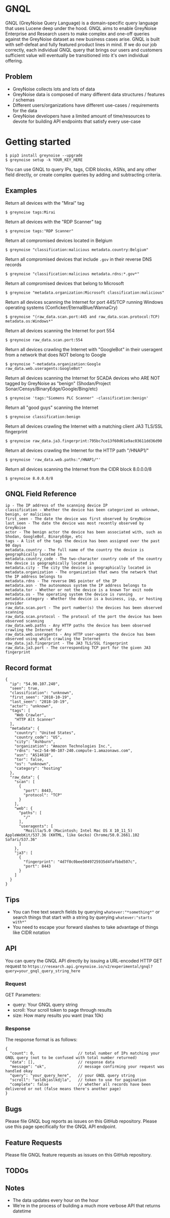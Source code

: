 # GNQL
GNQL (GreyNoise Query Language) is a domain-specific query language that uses Lucene deep under the hood. GNQL aims to enable GreyNoise Enterprise and Research users to make complex and one-off queries against the GreyNoise dataset as new business cases arise. GNQL is built with self-defeat and fully featured product lines in mind. If we do our job correctly, each individual GNQL query that brings our users and customers sufficient value will eventually be transitioned into it's own individual offering. 

## Problem
- GreyNoise collects lots and lots of data
- GreyNoise data is composed of many different data structures / features / schemas
- Different users/organizations have different use-cases / requirements for the data
- GreyNoise developers have a limited amount of time/resources to devote for building API endpoints that satisfy every use-case

# Getting started

```
$ pip3 install greynoise --upgrade
$ greynoise setup -k YOUR_KEY_HERE
```

You can use GNQL to query IPs, tags, CIDR blocks, ASNs, and any other field directly, or create complex queries by adding and subtracting criteria.

## Examples


Return all devices with the "Mirai" tag

```
$ greynoise tags:Mirai
```

Return all devices with the "RDP Scanner" tag

```
$ greynoise tags:"RDP Scanner"
```

Return all compromised devices located in Belgium

```
$ greynoise "classification:malicious metadata.country:Belgium"
```

Return all compromised devices that include `.gov` in their reverse DNS records

```
$ greynoise "classification:malicious metadata.rdns:*.gov*"
```

Return all compromised devices that belong to Microsoft

```
$ greynoise "metadata.organization:Microsoft classification:malicious"
```

Return all devices scanning the Internet for port 445/TCP running Windows operating systems (Conficker/EternalBlue/WannaCry)

```
$ greynoise "(raw_data.scan.port:445 and raw_data.scan.protocol:TCP) metadata.os:Windows*"
```

Return all devices scanning the Internet for port 554

```
$ greynoise raw_data.scan.port:554
```

Return all devices crawling the Internet with "GoogleBot" in their useragent from a network that does NOT belong to Google

```
$ greynoise "-metadata.organization:Google raw_data.web.useragents:GoogleBot"
```

Return all devices scanning the Internet for SCADA devices who ARE NOT tagged by GreyNoise as "benign" (Shodan/Project Sonar/Censys/BinaryEdge/Google/Bing/etc)

```
$ greynoise 'tags:"Siemens PLC Scanner" -classification:benign'
```

Return all "good guys" scanning the Internet

```
$ greynoise classification:benign
```

Return all devices crawling the Internet with a matching client JA3 TLS/SSL fingerprint

```
$ greynoise raw_data.ja3.fingerprint:795bc7ce13f60d61e9ac03611dd36d90
```

Return all devices crawling the Internet for the HTTP path "/HNAP1/"

```
$ greynoise 'raw_data.web.paths:"/HNAP1/"'
```

Return all devices scanning the Internet from the CIDR block 8.0.0.0/8
```
$ greynoise 8.0.0.0/8
```

## GNQL Field Reference

```
ip - The IP address of the scanning device IP
classification - Whether the device has been categorized as unknown, benign, or malicious
first_seen - The date the device was first observed by GreyNoise
last_seen - The date the device was most recently observed by GreyNoise
actor - The benign actor the device has been associated with, such as Shodan, GoogleBot, BinaryEdge, etc
tags - A list of the tags the device has been assigned over the past 90 days
metadata.country - The full name of the country the device is geographically located in
metadata.country_code - The two-character country code of the country the device is geographically located in
metadata.city - The city the device is geographically located in
metadata.organization - The organization that owns the network that the IP address belongs to
metadata.rdns - The reverse DNS pointer of the IP
metadata.asn - The autonomous system the IP address belongs to
metadata.tor - Whether or not the device is a known Tor exit node
metadata.os - The operating system the device is running
metadata.category - Whether the device is a business, isp, or hosting provider
raw_data.scan.port - The port number(s) the devices has been observed scanning
raw_data.scan.protocol - The protocol of the port the device has been observed scanning
raw_data.web.paths - Any HTTP paths the device has been observed crawling the Internet for
raw_data.web.useragents - Any HTTP user-agents the device has been observed using while crawling the Internet
raw_data.ja3.fingerprint - The JA3 TLS/SSL fingerprint
raw_data.ja3.port - The corresponding TCP port for the given JA3 fingerprint

```
## Record format

```
{
  "ip": "54.90.107.240",
  "seen": true,
  "classification": "unknown",
  "first_seen": "2018-10-19",
  "last_seen": "2018-10-19",
  "actor": "unknown",
  "tags": [
    "Web Crawler",
    "HTTP Alt Scanner"
  ],
  "metadata": {
    "country": "United States",
    "country_code": "US",
    "city": "Ashburn",
    "organization": "Amazon Technologies Inc.",
    "rdns": "ec2-54-90-107-240.compute-1.amazonaws.com",
    "asn": "AS14618",
    "tor": false,
    "os": "unknown",
    "category": "hosting"
  },
  "raw_data": {
    "scan": [
      {
        "port": 8443,
        "protocol": "TCP"
      }
    ],
    "web": {
      "paths": [
        "/"
      ],
      "useragents": [
        "Mozilla/5.0 (Macintosh; Intel Mac OS X 10_11_5) AppleWebKit/537.36 (KHTML, like Gecko) Chrome/50.0.2661.102 Safari/537.36"
      ]
    },
    "ja3": [
      {
        "fingerprint": "4d7f0c0bee5049725935d4fafbbd507c",
        "port": 8443
      }
    ]
  }
}
```


## Tips
- You can free text search fields by querying `whatever:"*something*"` or search things that start with a string by querying `whatever:"starts with*"`
- You need to escape your forward slashes to take advantage of things like CIDR notation

## API
You can query the GNQL API directly by issuing a URL-encoded HTTP GET request to `https://research.api.greynoise.io/v2/experimental/gnql?query=your_gnql_query_string_here`

### Request
GET Parameters:
- query: Your GNQL query string
- scroll: Your scroll token to page through results
- size: How many results you want (max 10k)

### Response
The response format is as follows:
```
{
  "count": 0,                   // total number of IPs matching your GNQL query (not to be confused with total number returned)
  "data": [],                   // response data
  "message": "ok",              // message confirming your request was handled okay
  "query": "your_query_here",   // your GNQL query string
  "scroll": "asldkjaslkdjla",   // token to use for pagination
  "complete": false             // whether all records have been delivered or not (false means there's another page)
}
```

## Bugs

Please file GNQL bug reports as issues on this GitHub repository. Please use this page specifically for the GNQL API endpoint.

## Feature Requests

Please file GNQL feature requests as issues on this GitHub repository. 

## TODOs

## Notes

- The data updates every hour on the hour
- We're in the process of building a much more verbose API that returns datetime

